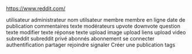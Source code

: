 https://www.reddit.com/

utilisateur
administrateur
nom utilsateur
membre
membre en ligne
date de publication
commentaires texte
modérateurs
upvote
downvote
question texte
modifier texte
réponse texte
upload image
upload liens
upload video
subreddit
subreddit privé
abonnés
abonnement 
se connecter
authentification
partager
rejoindre
signaler
Créer une publication
tags
